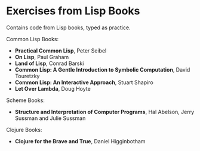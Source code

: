 # Exercises from Lisp Books

Contains code from Lisp books, typed as practice.

Common Lisp Books:
* **Practical Common Lisp**, Peter Seibel
* **On Lisp**, Paul Graham
* **Land of Lisp**, Conrad Barski
* **Common Lisp: A Gentle Introduction to Symbolic Computation**, David Touretzky
* **Common Lisp: An Interactive Approach**, Stuart Shapiro
* **Let Over Lambda**, Doug Hoyte

Scheme Books:
* **Structure and Interpretation of Computer Programs**, Hal Abelson, Jerry Sussman and Julie Sussman

Clojure Books:
* **Clojure for the Brave and True**, Daniel Higginbotham
